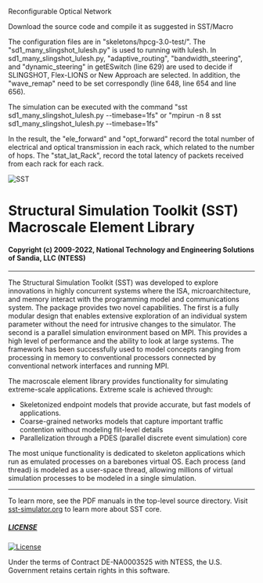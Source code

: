Reconfigurable Optical Network

Download the source code and compile it as suggested in SST/Macro

The configuration files are in "skeletons/hpcg-3.0-test/".
The "sd1_many_slingshot_lulesh.py" is used to running with lulesh.
In sd1_many_slingshot_lulesh.py, "adaptive_routing", "bandwidth_steering", and "dynamic_steering" in getESwitch (line 629) are used to decide if SLINGSHOT, Flex-LIONS or New Approach are selected.
In addition, the "wave_remap" need to be set correspondly (line 648, line 654 and line 656).

The simulation can be executed with the command "sst sd1_many_slingshot_lulesh.py --timebase=1fs" or "mpirun -n 8 sst sd1_many_slingshot_lulesh.py --timebase=1fs"

In the result, the "ele_forward" and "opt_forward" record the total number of electrical and optical transmission in each rack, which related to the number of hops.
The "stat_lat_Rack", record the total latency of packets received from each rack for each rack.

![SST](http://sst-simulator.org/img/sst-logo-small.png)

# Structural Simulation Toolkit (SST) Macroscale Element Library

#### Copyright (c) 2009-2022, National Technology and Engineering Solutions of Sandia, LLC (NTESS)

---

The Structural Simulation Toolkit (SST) was developed to explore innovations in highly concurrent systems where the ISA, microarchitecture, and memory interact with the programming model and communications system. The package provides two novel capabilities. The first is a fully modular design that enables extensive exploration of an individual system parameter without the need for intrusive changes to the simulator. The second is a parallel simulation environment based on MPI. This provides a high level of performance and the ability to look at large systems. The framework has been successfully used to model concepts ranging from processing in memory to conventional processors connected by conventional network interfaces and running MPI.

The macroscale element library provides functionality for simulating extreme-scale applications.  Extreme scale is achieved through: 

* Skeletonized endpoint models that provide accurate, but fast models of applications.
* Coarse-grained networks models that capture important traffic contention without modeling flit-level details
* Parallelization through a PDES (parallel discrete event simulation) core

The most unique functionality is dedicated to skeleton applications which run as emulated processes on a barebones virtual OS.  Each process (and thread) is modeled as a user-space thread, allowing millions of virtual simulation processes to be modeled in a single simulation.

---

To learn more, see the PDF manuals in the top-level source directory. 
Visit [sst-simulator.org](http://sst-simulator.org) to learn more about SST core.

##### [LICENSE](https://github.com/sstsimulator/sst-core/blob/devel/LICENSE.md)

[![License](https://img.shields.io/badge/License-BSD%203--Clause-blue.svg)](https://opensource.org/licenses/BSD-3-Clause)

Under the terms of Contract DE-NA0003525 with NTESS, 
the U.S. Government retains certain rights in this software.

